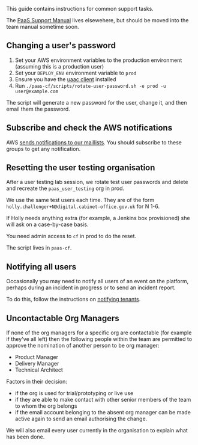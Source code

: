 This guide contains instructions for common support tasks.

The [PaaS Support Manual](https://docs.google.com/document/d/1Ui0MQtZbZnRCIj4RUdqCPU6PdWvfqY9FNf7Ou3OE99w) lives elsewehere, but should be moved into the team manual sometime soon.

## Changing a user's password

1. Set your AWS environment variables to the production environment (assuming this is a production user)
2. Set your `DEPLOY_ENV` environment variable to `prod`
3. Ensure you have the [uaac client](https://github.com/cloudfoundry/cf-uaac) installed
4. Run `./paas-cf/scripts/rotate-user-password.sh -e prod -u user@example.com`

The script will generate a new password for the user, change it, and then email them the password.

## Subscribe and check the AWS notifications

AWS [sends notifications to our maillists](../team/responding_to_aws_alert/). You should subscribe to these groups to get any notification.

## Resetting the user testing organisation

After a user testing lab session, we rotate test user passwords and delete and recreate the `paas_user_testing` org in prod.

We use the same test users each time. They are of the form `holly.challenger+N@digital.cabinet-office.gov.uk` for N 1-6.

If Holly needs anything extra (for example, a Jenkins box provisioned) she will ask on a case-by-case basis.

You need admin access to `cf` in prod to do the reset.

The script lives in `paas-cf`.

## Notifying all users

Occasionally you may need to notify all users of an event on the platform, perhaps during an incident in progress or to send an incident report.

To do this, follow the instructions on [notifying tenants](../team/notifying_tenants/).

## Uncontactable Org Managers

If none of the org managers for a specific org are contactable (for example if they've all left) then the following people within the team are permitted to approve the nomination of another person to be org manager:

- Product Manager
- Delivery Manager
- Technical Architect

Factors in their decision:

- if the org is used for trial/prototyping or live use
- if they are able to make contact with other senior members of the team to whom the org belongs
- if the email account belonging to the absent org manager can be made active again to send an email authorising the change.

We will also email every user currently in the organisation to explain what has been done.
